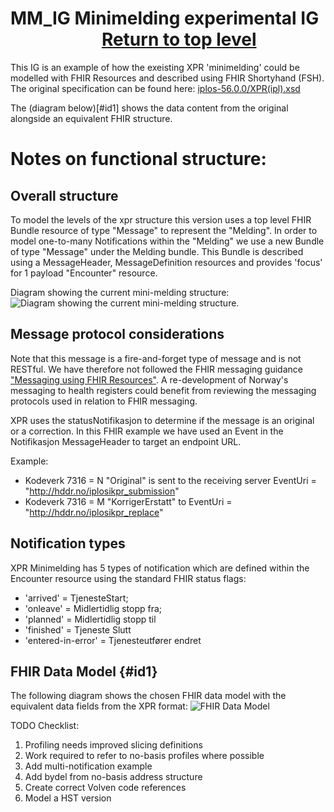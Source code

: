 # MM_IG Minimelding experimental IG   &nbsp; &nbsp; &nbsp; &nbsp; &nbsp; &nbsp; &nbsp; &nbsp; &nbsp; &nbsp; &nbsp;     [Return to top level](/arh_helsedir1/)

This IG is an example of how the exeisting XPR 'minimelding' could be modelled with FHIR Resources and described using FHIR Shortyhand (FSH). The original specification can be found here: [iplos-56.0.0/XPR(ipl).xsd](https://github.com/hdir/DHHR.API/blob/master/message-specifications/iplos-56.0.0/XPR(ipl).xsd)

The (diagram below)[#id1] shows the data content from the original alongside an equivalent FHIR structure.

# Notes on functional structure:

## Overall structure
To model the levels of the xpr structure this version uses a top level FHIR Bundle resource of type "Message" to represent the "Melding". In order to model one-to-many Notifications within the "Melding" we use a new Bundle of type "Message" under the Melding bundle. This Bundle is described using a MessageHeader, MessageDefinition resources and provides 'focus' for 1 payload "Encounter" resource.

Diagram showing the current mini-melding structure:
<img src="../assets/images/MinimeldingStructure.png" alt = "Diagram showing the current mini-melding structure.">

## Message protocol considerations
Note that this message is a fire-and-forget type of message and is not RESTful. We have therefore not followed the FHIR messaging guidance ["Messaging using FHIR Resources"](https://www.hl7.org/fhir/messaging.html). A re-development of Norway's messaging to health registers could benefit from reviewing the messaging protocols used in relation to FHIR messaging.

XPR uses the statusNotifikasjon to determine if the message is an original or a correction. In this FHIR example we have used an Event in the Notifikasjon MessageHeader to target an endpoint URL. 

Example:
- Kodeverk 7316 = N "Original" is sent to the receiving server EventUri = "http://hddr.no/iplosikpr_submission"
- Kodeverk 7316 = M "KorrigerErstatt" to EventUri = "http://hddr.no/iplosikpr_replace"

## Notification types
XPR Minimelding has 5 types of notification which are defined within the Encounter resource using the standard FHIR status flags:
- 'arrived' = TjenesteStart;
- 'onleave' = Midlertidlig stopp fra; 
- 'planned' = Midlertidlig stopp til 
- 'finished' = Tjeneste Slutt
- 'entered-in-error' = Tjenesteutfører endret

## FHIR Data Model {#id1}
The following diagram shows the chosen FHIR data model with the equivalent data fields from the XPR format:
<img src="../assets/images/MinimeldingModel1.png" alt="FHIR Data Model">

TODO Checklist:
1. Profiling needs improved slicing definitions
2. Work required to refer to no-basis profiles where possible
3. Add multi-notification example
4. Add bydel from no-basis address structure
5. Create correct Volven code references
6. Model a HST version